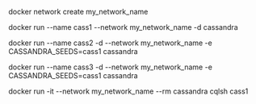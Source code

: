 docker network create my_network_name

docker run --name cass1 --network my_network_name -d cassandra

docker run --name cass2 -d --network my_network_name -e CASSANDRA_SEEDS=cass1 cassandra

docker run --name cass3 -d --network my_network_name -e CASSANDRA_SEEDS=cass1 cassandra

docker run -it --network my_network_name --rm cassandra cqlsh cass1
